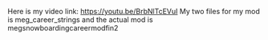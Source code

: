 Here is my video link: https://youtu.be/BrbNlTcEVuI 
My two files for my mod is meg_career_strings and the actual mod is megsnowboardingcareermodfin2
